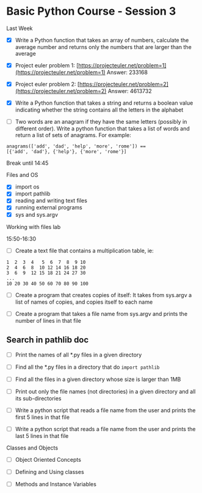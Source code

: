 # Basic Python Course - Session 3

Last Week
- [x] Write a Python function that takes an array of numbers,  calculate the average number and returns only the numbers that are larger than the average

- [x] Project euler problem 1: [https://projecteuler.net/problem=1](https://projecteuler.net/problem=1)
      Answer: 233168

- [x] Project euler problem 2: [https://projecteuler.net/problem=2](https://projecteuler.net/problem=2)
      Answer: 4613732
 
- [x] Write a Python function that takes a string and returns a boolean value indicating whether the string contains all the letters in the alphabet

- [ ] Two words are an anagram if they have the same letters (possibly in different order). Write a python function that takes a list of words and return a list of sets of anagrams. For example:

```
anagrams(['add', 'dad', 'help', 'more', 'rome']) == 
[{'add', 'dad'}, {'help'}, {'more', 'rome'}]
```


Break until 14:45


Files and OS
- [x] import os
- [x] import pathlib
- [x] reading and writing text files
- [x] running external programs
- [x] sys and sys.argv

Working with files lab

15:50-16:30

- [ ] Create a text file that contains a multiplication table, ie:

```
1  2  3  4   5  6  7  8  9 10
2  4  6  8  10 12 14 16 18 20
3  6  9  12 15 18 21 24 27 30
...
10 20 30 40 50 60 70 80 90 100
```

- [ ] Create a program that creates copies of itself: It takes from sys.argv a list of names of copies, and copies itself to each name

- [ ] Create a program that takes a file name from sys.argv and prints the number of lines in that file

## Search in pathlib doc
- [ ] Print the names of all *.py files in a given directory
- [ ] Find all the *.py files in a directory that do `import pathlib`
- [ ] Find all the files in a given directory whose size is larger than 1MB



- [ ] Print out only the file names (not directories) in a given directory and all its sub-directories
- [ ] Write a python script that reads a file name from the user and prints the first 5 lines in that file
- [ ] Write a python script that reads a file name from the user and prints the last 5 lines in that file



Classes and Objects
- [ ] Object Oriented Concepts
- [ ] Defining and Using classes
- [ ] Methods and Instance Variables





